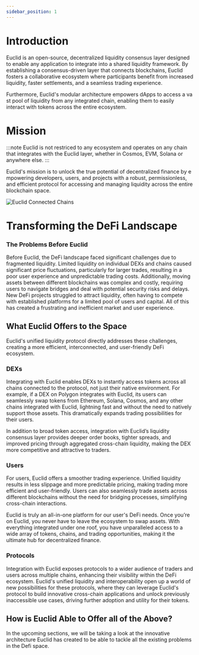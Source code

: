 ```yaml
---
sidebar_position: 1
---
```


# Introduction

Euclid is an open-source, decentralized liquidity consensus layer designed to enable any application to integrate into a shared liquidity framework. By establishing a consensus-driven layer that connects blockchains, Euclid fosters a collaborative ecosystem where participants benefit from increased liquidity, faster settlements, and a seamless trading experience.

Furthermore, Euclid's modular architecture empowers dApps to access a vast pool of liquidity from any integrated chain, enabling them to easily interact with tokens across the entire ecosystem. 

# Mission
:::note
Euclid is not restriced to any ecosystem and operates on any chain that integrates with the Euclid layer, whether in Cosmos, EVM, Solana or anywhere else. 
:::

Euclid's mission is to unlock the true potential of decentralized finance by empowering developers, users, and projects with a robust, permissionless, and efficient protocol for accessing and managing liquidity across the entire blockchain space.

![Euclid Connected Chains](../../static/img/euclid-chains-new.jpg)

# Transforming the DeFi Landscape

### The Problems Before Euclid

Before Euclid, the DeFi landscape faced significant challenges due to fragmented liquidity. Limited liquidity on individual DEXs and chains caused significant price fluctuations, particularly for larger trades, resulting in a poor user experience and unpredictable trading costs. Additionally, moving assets between different blockchains was complex and costly, requiring users to navigate bridges and deal with potential security risks and delays. New DeFi projects struggled to attract liquidity, often having to compete with established platforms for a limited pool of users and capital. All of this has created a frustrating and inefficient market and user experience.

## What Euclid Offers to the Space

Euclid's unified liquidity protocol directly addresses these challenges, creating a more efficient, interconnected, and user-friendly DeFi ecosystem.

### DEXs

Integrating with Euclid enables DEXs to instantly access tokens across all chains connected to the protocol, not just their native environment. For example, if a DEX on Polygon integrates with Euclid, its users can seamlessly swap tokens from Ethereum, Solana, Cosmos, and any other chains integrated with Euclid, lightning fast and without the need to natively support those assets. This dramatically expands trading possibilities for their users.

In addition to broad token access, integration with Euclid’s liquidity consensus layer provides deeper order books, tighter spreads, and improved pricing through aggregated cross-chain liquidity, making the DEX more competitive and attractive to traders.

### Users

For users, Euclid offers a smoother trading experience. Unified liquidity results in less slippage and more predictable pricing, making trading more efficient and user-friendly. Users can also seamlessly trade assets across different blockchains without the need for bridging processes, simplifying cross-chain interactions.

Euclid is truly an all-in-one platform for our user's DeFi needs. Once you’re on Euclid, you never have to leave the ecosystem to swap assets. With everything integrated under one roof, you have unparalleled access to a wide array of tokens, chains, and trading opportunities, making it the ultimate hub for decentralized finance.

### Protocols

Integration with Euclid exposes protocols to a wider audience of traders and users across multiple chains, enhancing their visibility within the DeFi ecosystem. Euclid's unified liquidity and interoperability open up a world of new possibilities for these protocols, where they can leverage Euclid's protocol to build innovative cross-chain applications and unlock previously inaccessible use cases, driving further adoption and utility for their tokens.

## How is Euclid Able to Offer all of the Above?

In the upcoming sections, we will be taking a look at the innovative architecture Euclid has created to be able to tackle all the existing problems in the Defi space.